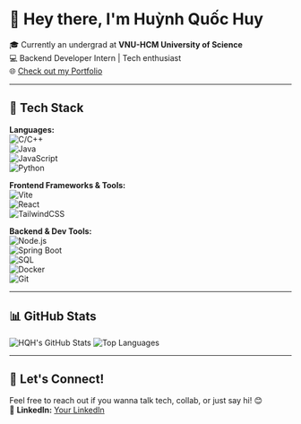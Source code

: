 # 👋 Hey there, I'm Huỳnh Quốc Huy

🎓 Currently an undergrad at **VNU-HCM University of Science**  
💻 Backend Developer Intern | Tech enthusiast  
🌐 [Check out my Portfolio](https://portfolio-hqhs-projects.vercel.app/)

---

## 🚀 Tech Stack

**Languages:**  
![C/C++](https://img.shields.io/badge/C/C%2B%2B-00599C?style=flat&logo=c%2B%2B&logoColor=white)  
![Java](https://img.shields.io/badge/Java-007396?style=flat&logo=java&logoColor=white)  
![JavaScript](https://img.shields.io/badge/JavaScript-F7DF1E?style=flat&logo=javascript&logoColor=black)  
![Python](https://img.shields.io/badge/Python-3776AB?style=flat&logo=python&logoColor=white)

**Frontend Frameworks & Tools:**  
![Vite](https://img.shields.io/badge/Vite-646CFF?style=flat&logo=vite&logoColor=white)  
![React](https://img.shields.io/badge/React-61DAFB?style=flat&logo=react&logoColor=black)  
![TailwindCSS](https://img.shields.io/badge/TailwindCSS-06B6D4?style=flat&logo=tailwind-css&logoColor=white)

**Backend & Dev Tools:**  
![Node.js](https://img.shields.io/badge/Node.js-339933?style=flat&logo=node.js&logoColor=white)  
![Spring Boot](https://img.shields.io/badge/Spring%20Boot-6DB33F?style=flat&logo=spring-boot&logoColor=white)  
![SQL](https://img.shields.io/badge/SQL-336791?style=flat&logo=postgresql&logoColor=white)  
![Docker](https://img.shields.io/badge/Docker-2496ED?style=flat&logo=docker&logoColor=white)  
![Git](https://img.shields.io/badge/Git-F05032?style=flat&logo=git&logoColor=white)

---

## 📊 GitHub Stats

![HQH's GitHub Stats](https://github-readme-stats.vercel.app/api?username=HCMUS-HQHuy&show_icons=true&theme=radical&hide_title=true)
![Top Languages](https://github-readme-stats.vercel.app/api/top-langs/?username=HCMUS-HQHuy&layout=compact&theme=radical)

---

## 💬 Let's Connect!

Feel free to reach out if you wanna talk tech, collab, or just say hi! 😊    
🔗 **LinkedIn:** [Your LinkedIn](https://www.linkedin.com/in/hqhuy)

